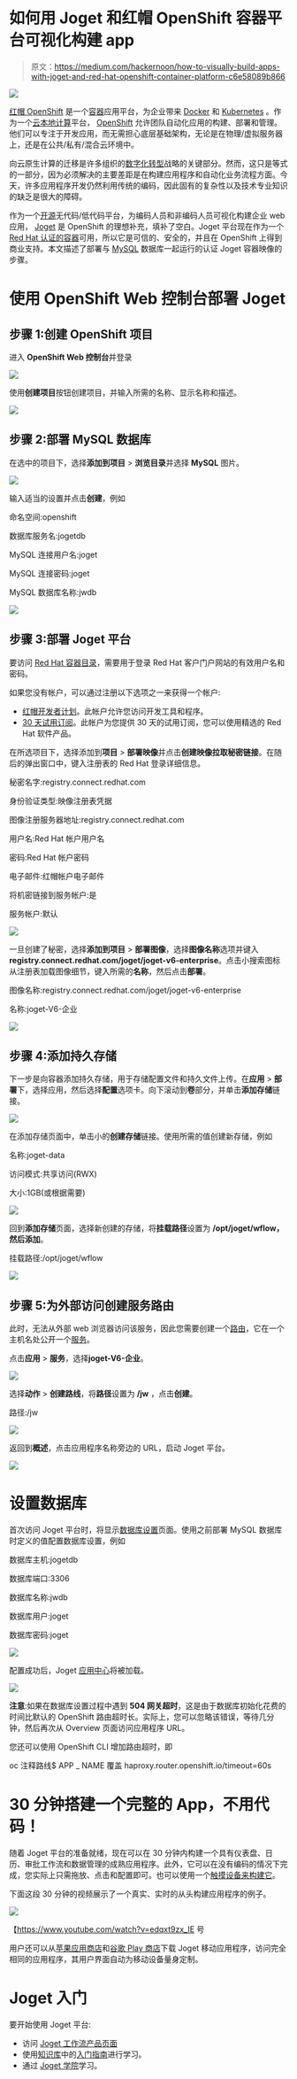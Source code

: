 # 如何用 Joget 和红帽 OpenShift 容器平台可视化构建 app

> 原文：<https://medium.com/hackernoon/how-to-visually-build-apps-with-joget-and-red-hat-openshift-container-platform-c6e58089b866>

![](img/3e440d53ad6552e2bfab5f6f4d29f145.png)

[红帽 OpenShift](https://www.openshift.com/) 是一个[容器](https://www.docker.com/what-container)应用平台，为企业带来 [Docker](https://www.redhat.com/en/containers/what-is-docker) 和 [Kubernetes](https://www.redhat.com/en/containers/what-is-kubernetes) 。作为一个[云本地计算](https://github.com/cncf/toc/blob/master/DEFINITION.md)平台， [OpenShift](https://hackernoon.com/tagged/openshift) 允许团队自动化应用的构建、部署和管理。他们可以专注于开发应用，而无需担心底层基础架构，无论是在物理/虚拟服务器上，还是在公共/私有/混合云环境中。

向云原生计算的迁移是许多组织的[数字化转型](https://searchcio.techtarget.com/definition/digital-transformation)战略的关键部分。然而，这只是等式的一部分，因为必须解决的主要差距是在构建应用程序和自动化业务流程方面。今天，许多应用程序开发仍然利用传统的编码，因此固有的复杂性以及技术专业知识的缺乏是很大的障碍。

作为一个[开源](https://hackernoon.com/tagged/open-source)无代码/低代码平台，为编码人员和非编码人员可视化构建企业 web 应用， [Joget](https://www.joget.com/) 是 OpenShift 的理想补充，填补了空白。Joget 平台现在作为一个 [Red Hat 认证的容器](https://access.redhat.com/containers/#/registry.connect.redhat.com/joget/joget-v6-enterprise)可用，所以它是可信的、安全的，并且在 OpenShift 上得到商业支持。本文描述了部署与 [MySQL](https://dev.mysql.com/) 数据库一起运行的认证 Joget 容器映像的步骤。

# 使用 OpenShift Web 控制台部署 Joget

## 步骤 1:创建 OpenShift 项目

进入 **OpenShift Web 控制台**并登录

![](img/f74c6ab22e35382700759afd0a2b18e6.png)

使用**创建项目**按钮创建项目，并输入所需的名称、显示名称和描述。

![](img/65ee0ef8508eeadeaf6c319a225838e0.png)

## 步骤 2:部署 MySQL 数据库

在选中的项目下，选择**添加到项目** > **浏览目录**并选择 **MySQL** 图片。

![](img/a04c8bf8463b82cb171a78badb9be92f.png)

输入适当的设置并点击**创建**，例如

命名空间:openshift

数据库服务名:jogetdb

MySQL 连接用户名:joget

MySQL 连接密码:joget

MySQL 数据库名称:jwdb

![](img/a5fd0b8bab0578efd1a394fee0065542.png)

## 步骤 3:部署 Joget 平台

要访问 [Red Hat 容器目录](https://access.redhat.com/containers/)，需要用于登录 Red Hat 客户门户网站的有效用户名和密码。

如果您没有帐户，可以通过注册以下选项之一来获得一个帐户:

*   [红帽开发者计划](https://developers.redhat.com/)。此帐户允许您访问开发工具和程序。
*   [30 天试用订阅](https://access.redhat.com/products/red-hat-enterprise-linux/evaluation)。此帐户为您提供 30 天的试用订阅，您可以使用精选的 Red Hat 软件产品。

在所选项目下，选择添加到**项目** > **部署映像**并点击**创建映像拉取秘密链接**。在随后的弹出窗口中，键入注册表的 Red Hat 登录详细信息。

秘密名字:registry.connect.redhat.com

身份验证类型:映像注册表凭据

图像注册服务器地址:registry.connect.redhat.com

用户名:Red Hat 帐户用户名

密码:Red Hat 帐户密码

电子邮件:红帽帐户电子邮件

将机密链接到服务帐户:是

服务帐户:默认

![](img/ff7a4a817efa19584006d5fd561448c7.png)

一旦创建了秘密，选择**添加到项目** > **部署图像**，选择**图像名称**选项并键入**registry.connect.redhat.com/joget/joget-v6-enterprise**。点击小搜索图标从注册表加载图像细节，键入所需的**名称**，然后点击**部署**。

图像名称:registry.connect.redhat.com/joget/joget-v6-enterprise

名称:joget-V6-企业

![](img/b51098c730b4c36ec08dd8aa922f14ef.png)

## 步骤 4:添加持久存储

下一步是向容器添加持久存储，用于存储配置文件和持久文件上传。在**应用** > **部署**下，选择应用，然后选择**配置**选项卡。向下滚动到**卷**部分，并单击**添加存储**链接。

![](img/2129bee923d6c4698c7d4898d567f9cd.png)

在添加存储页面中，单击小的**创建存储**链接。使用所需的值创建新存储，例如

名称:joget-data

访问模式:共享访问(RWX)

大小:1GB(或根据需要)

![](img/5de7eb1ee40826e9b52f2d5a8d197bea.png)

回到**添加存储**页面，选择新创建的存储，将**挂载路径**设置为 **/opt/joget/wflow，**然后**添加**。

挂载路径:/opt/joget/wflow

![](img/c62ab89c13508c7aff4520465c40d3e5.png)

## 步骤 5:为外部访问创建服务路由

此时，无法从外部 web 浏览器访问该服务，因此您需要创建一个[路由](https://docs.openshift.com/online/dev_guide/routes.html)，它在一个主机名处公开一个[服务](https://docs.openshift.com/online/architecture/core_concepts/pods_and_services.html#services)。

点击**应用** > **服务**，选择**joget-V6-企业**。

![](img/b937cc2982b12e4fd7abc2b06fa732e0.png)

选择**动作** > **创建路线**，将**路径**设置为 **/jw** ，点击**创建**。

路径:/jw

![](img/6cdd1e4cdf02467d8c243424a63f4758.png)

返回到**概述**，点击应用程序名称旁边的 URL，启动 Joget 平台。

![](img/a3bea296e81f803b62ab04b88e76ebfd.png)

# 设置数据库

首次访问 Joget 平台时，将显示[数据库设置](https://dev.joget.org/community/display/KBv6/Setting+Up+Database)页面。使用之前部署 MySQL 数据库时定义的值配置数据库设置，例如

数据库主机:jogetdb

数据库端口:3306

数据库名称:jwdb

数据库用户:joget

数据库密码:joget

![](img/d16c84ea4915a82e54e9b9c8fd47e428.png)

配置成功后，Joget [应用中心](https://dev.joget.org/community/display/KBv6/Apps+and+the+App+Center)将被加载。

![](img/d387e4ef7a937cc0dacd08adf0c56449.png)

**注意**:如果在数据库设置过程中遇到 **504 网关超时**，这是由于数据库初始化花费的时间比默认的 OpenShift 路由超时长。实际上，您可以忽略该错误，等待几分钟，然后再次从 Overview 页面访问应用程序 URL。

您还可以使用 OpenShift CLI 增加路由超时，即

oc 注释路线$ APP _ NAME 覆盖 haproxy.router.openshift.io/timeout=60s

# 30 分钟搭建一个完整的 App，不用代码！

随着 Joget 平台的准备就绪，现在可以在 30 分钟内构建一个具有仪表盘、日历、审批工作流和数据管理的成熟应用程序。此外，它可以在没有编码的情况下完成，您实际上只需拖放、点击和配置即可。也可以使用一个[触摸设备来构建它](http://blog.joget.org/2016/11/the-future-of-app-development-touch-to.html)。

下面这段 30 分钟的视频展示了一个真实、实时的从头构建应用程序的例子。

![](img/694018075919e3a41b469b37e6dab27d.png)

【https://www.youtube.com/watch?v=edqxt9zx_IE 号

用户还可以从[苹果应用商店](https://itunes.apple.com/us/app/joget-workflow-mobile/id1084995640)和[谷歌 Play 商店](https://play.google.com/store/apps/details?id=org.joget.mobile)下载 Joget 移动应用程序，访问完全相同的应用程序，其用户界面自动为移动设备量身定制。

# Joget 入门

要开始使用 Joget 平台:

*   访问 [Joget 工作流产品页面](https://www.joget.com/joget-workflow.html)
*   使用[知识库](https://dev.joget.org/community/display/KBv6/Joget+Workflow+v6+Knowledge+Base)中的[入门指南](https://dev.joget.org/community/display/KBv6/Get+Started)进行学习。
*   通过 [Joget 学院](https://academy.joget.org/)学习。